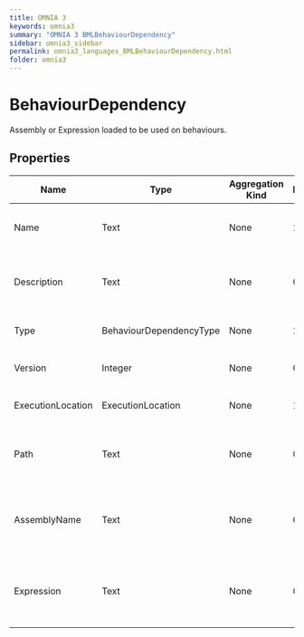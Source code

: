 ```yaml
---
title: OMNIA 3
keywords: omnia3
summary: "OMNIA 3 BMLBehaviourDependency"
sidebar: omnia3_sidebar
permalink: omnia3_languages_BMLBehaviourDependency.html
folder: omnia3
---
```


# BehaviourDependency
Assembly or Expression loaded to be used on behaviours.
## Properties

| Name | Type | Aggregation Kind | Multiplicity | Length | Description |
| --------- | --------- | --------- | --------- | --------- | --------- |
| Name | Text | None | 1..1 | 1..32 | The name of the entity (unique identifier). |
| Description | Text | None | 0..1 | 0..1024 | The textual explanation of the entities' purpose. |
| Type | BehaviourDependencyType | None | 1..1 | None | The dependency type. |
| Version | Integer | None | 0..1 | None | The version of the dependency. |
| ExecutionLocation | ExecutionLocation | None | 1..1 | None | The location where is loaded. |
| Path | Text | None | 0..1 | None | The path from where the dependency is loaded. |
| AssemblyName | Text | None | 0..1 | None | The assembly name of the dependency (when the Type is 'File') |
| Expression | Text | None | 0..1 | None | The C# code that will be executed (when the Type is 'Expression'). |


